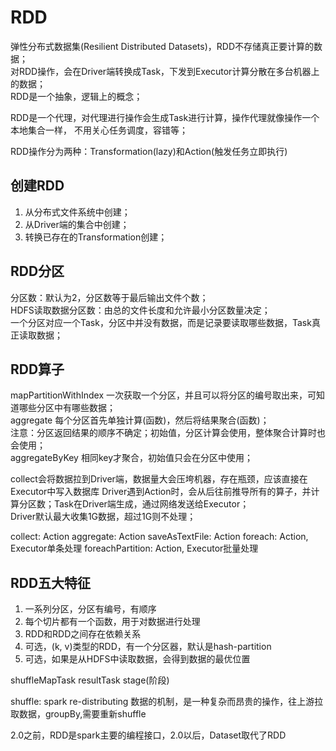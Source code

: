# RDD
弹性分布式数据集(Resilient Distributed Datasets)，RDD不存储真正要计算的数据；            
对RDD操作，会在Driver端转换成Task，下发到Executor计算分散在多台机器上的数据；          
RDD是一个抽象，逻辑上的概念；             

RDD是一个代理，对代理进行操作会生成Task进行计算，操作代理就像操作一个本地集合一样，
不用关心任务调度，容错等；  

RDD操作分为两种：Transformation(lazy)和Action(触发任务立即执行)

## 创建RDD
1. 从分布式文件系统中创建；
2. 从Driver端的集合中创建；
3. 转换已存在的Transformation创建；     

## RDD分区
分区数：默认为2，分区数等于最后输出文件个数；   
HDFS读取数据分区数：由总的文件长度和允许最小分区数量决定；    
一个分区对应一个Task，分区中并没有数据，而是记录要读取哪些数据，Task真正读取数据；    

## RDD算子
mapPartitionWithIndex 一次获取一个分区，并且可以将分区的编号取出来，可知道哪些分区中有哪些数据；   
aggregate 每个分区首先单独计算(函数)，然后将结果聚合(函数)；      
注意：分区返回结果的顺序不确定；初始值，分区计算会使用，整体聚合计算时也会使用；     
aggregateByKey  相同key才聚合，初始值只会在分区中使用； 


collect会将数据拉到Driver端，数据量大会压垮机器，存在瓶颈，应该直接在Executor中写入数据库
Driver遇到Action时，会从后往前推导所有的算子，并计算分区数；Task在Driver端生成，通过网络发送给Executor；    
Driver默认最大收集1G数据，超过1G则不处理；   

collect: Action
aggregate: Action
saveAsTextFile: Action
foreach: Action, Executor单条处理
foreachPartition: Action, Executor批量处理  

## RDD五大特征
1. 一系列分区，分区有编号，有顺序
2. 每个切片都有一个函数，用于对数据进行处理
3. RDD和RDD之间存在依赖关系
4. 可选，(k, v)类型的RDD，有一个分区器，默认是hash-partition
5. 可选，如果是从HDFS中读取数据，会得到数据的最优位置

shuffleMapTask
resultTask
stage(阶段)

shuffle: spark re-distributing 数据的机制，是一种复杂而昂贵的操作，往上游拉取数据，groupBy,需要重新shuffle

2.0之前，RDD是spark主要的编程接口，2.0以后，Dataset取代了RDD


     
